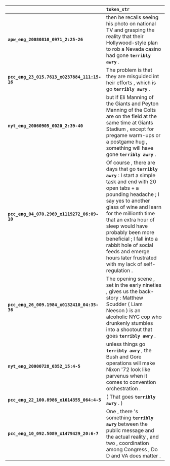 |                                              | `token_str`                                                                                                                                                                                                                                                                                                                                                                               |
|:---------------------------------------------|:------------------------------------------------------------------------------------------------------------------------------------------------------------------------------------------------------------------------------------------------------------------------------------------------------------------------------------------------------------------------------------------|
| **`apw_eng_20080810_0971_2:25-26`**          | then he recalls seeing his photo on national TV and grasping the reality that their Hollywood-style plan to rob a Nevada casino had gone __`terribly awry`__ .                                                                                                                                                                                                                            |
| **`pcc_eng_23_015.7613_x0237884_111:15-16`** | The problem is that they are misguided int heir efforts , which is go __`terribly awry`__ .                                                                                                                                                                                                                                                                                               |
| **`nyt_eng_20060905_0020_2:39-40`**          | but if Eli Manning of the Giants and Peyton Manning of the Colts are on the field at the same time at Giants Stadium , except for pregame warm-ups or a postgame hug , something will have gone __`terribly awry`__ .                                                                                                                                                                     |
| **`pcc_eng_04_070.2969_x1119272_06:09-10`**  | Of course , there are days that go __`terribly awry`__ : I start a simple task and end with 20 open tabs + a pounding headache ; I say yes to another glass of wine and learn for the millionth time that an extra hour of sleep would have probably been more beneficial ; I fall into a rabbit hole of social feeds and emerge hours later frustrated with my lack of self-regulation . |
| **`pcc_eng_26_009.1984_x0132410_04:35-36`**  | The opening scene , set in the early nineties , gives us the back-story : Matthew Scudder ( Liam Neeson ) is an alcoholic NYC cop who drunkenly stumbles into a shootout that goes __`terribly awry`__ .                                                                                                                                                                                  |
| **`nyt_eng_20000728_0352_15:4-5`**           | unless things go __`terribly awry`__ , the Bush and Gore operations will make Nixon '72 look like parvenus when it comes to convention orchestration .                                                                                                                                                                                                                                    |
| **`pcc_eng_22_100.8986_x1614355_064:4-5`**   | ( That goes __`terribly awry`__ . )                                                                                                                                                                                                                                                                                                                                                       |
| **`pcc_eng_10_092.5089_x1479429_20:6-7`**    | One , there 's something __`terribly awry`__ between the public message and the actual reality , and two , coordination among Congress , Do D and VA does matter .                                                                                                                                                                                                                        |